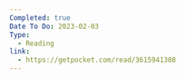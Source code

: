 ```yaml
---
Completed: true
Date To Do: 2023-02-03
Type:
  - Reading
link:
  - https://getpocket.com/read/3615941308
---
```

